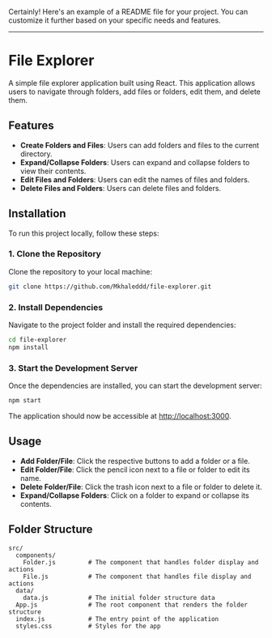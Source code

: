 Certainly! Here's an example of a README file for your project. You can customize it further based on your specific needs and features.

---

# File Explorer

A simple file explorer application built using React. This application allows users to navigate through folders, add files or folders, edit them, and delete them.

## Features

- **Create Folders and Files**: Users can add folders and files to the current directory.
- **Expand/Collapse Folders**: Users can expand and collapse folders to view their contents.
- **Edit Files and Folders**: Users can edit the names of files and folders.
- **Delete Files and Folders**: Users can delete files and folders.

## Installation

To run this project locally, follow these steps:

### 1. Clone the Repository

Clone the repository to your local machine:

```bash
git clone https://github.com/Mkhaleddd/file-explorer.git
```

### 2. Install Dependencies

Navigate to the project folder and install the required dependencies:

```bash
cd file-explorer
npm install
```

### 3. Start the Development Server

Once the dependencies are installed, you can start the development server:

```bash
npm start
```

The application should now be accessible at [http://localhost:3000](http://localhost:3000).

## Usage

- **Add Folder/File**: Click the respective buttons to add a folder or a file.
- **Edit Folder/File**: Click the pencil icon next to a file or folder to edit its name.
- **Delete Folder/File**: Click the trash icon next to a file or folder to delete it.
- **Expand/Collapse Folders**: Click on a folder to expand or collapse its contents.

## Folder Structure

```
src/
  components/
    Folder.js         # The component that handles folder display and actions
    File.js           # The component that handles file display and actions
  data/
    data.js           # The initial folder structure data
  App.js              # The root component that renders the folder structure
  index.js            # The entry point of the application
  styles.css          # Styles for the app
```

